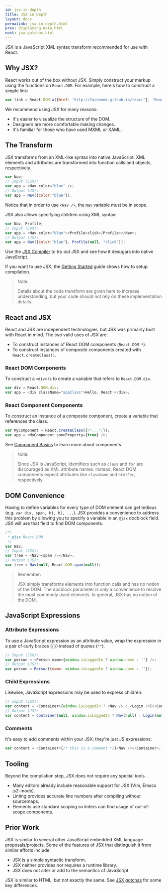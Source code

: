 ```yaml
---
id: jsx-in-depth
title: JSX in Depth
layout: docs
permalink: jsx-in-depth.html
prev: displaying-data.html
next: jsx-gotchas.html
---
```


JSX is a JavaScript XML syntax transform recommended for use
with React.


## Why JSX?

React works out of the box without JSX. Simply construct your markup using the
functions on `React.DOM`. For example, here's how to construct a simple link:

```javascript
var link = React.DOM.a({href: 'http://facebook.github.io/react'}, 'React');
```

We recommend using JSX for many reasons:

- It's easier to visualize the structure of the DOM.
- Designers are more comfortable making changes.
- It's familiar for those who have used MXML or XAML.


## The Transform

JSX transforms from an XML-like syntax into native JavaScript. XML elements and
attributes are transformed into function calls and objects, respectively.

```javascript
var Nav;
// Input (JSX):
var app = <Nav color="blue" />;
// Output (JS):
var app = Nav({color:"blue"});
```

Notice that in order to use `<Nav />`, the `Nav` variable must be in scope.

JSX also allows specifying children using XML syntax:

```javascript
var Nav, Profile;
// Input (JSX):
var app = <Nav color="blue"><Profile>click</Profile></Nav>;
// Output (JS):
var app = Nav({color:"blue"}, Profile(null, "click"));
```

Use the [JSX Compiler](/react/jsx-compiler.html) to try out JSX and see how it
desugars into native JavaScript.

If you want to use JSX, the [Getting Started](getting-started.html) guide shows
how to setup compilation.

> Note:
>
> Details about the code transform are given here to increase understanding, but
> your code should not rely on these implementation details.


## React and JSX

React and JSX are independent technologies, but JSX was primarily built with
React in mind. The two valid uses of JSX are:

- To construct instances of React DOM components (`React.DOM.*`).
- To construct instances of composite components created with
  `React.createClass()`.

### React DOM Components

To construct a `<div>` is to create a variable that refers to `React.DOM.div`.

```javascript
var div = React.DOM.div;
var app = <div className="appClass">Hello, React!</div>;
```

### React Component Components

To construct an instance of a composite component, create a variable that
references the class.

```javascript
var MyComponent = React.createClass({/*...*/});
var app = <MyComponent someProperty={true} />;
```

See [Component Basics](component-basics.html) to learn more about components.

> Note:
>
> Since JSX is JavaScript, identifiers such as `class` and `for` are discouraged
> as XML attribute names. Instead, React DOM components expect attributes like
> `className` and `htmlFor`, respectively.

## DOM Convenience

Having to define variables for every type of DOM element can get tedious
(e.g. `var div, span, h1, h2, ...`). JSX provides a convenience to address this
problem by allowing you to specify a variable in an `@jsx` docblock field. JSX
will use that field to find DOM components.

```javascript
/**
 * @jsx React.DOM
 */
var Nav;
// Input (JSX):
var tree = <Nav><span /></Nav>;
// Output (JS):
var tree = Nav(null, React.DOM.span(null));
```

> Remember:
>
> JSX simply transforms elements into function calls and has no notion of the
> DOM. The docblock parameter is only a convenience to resolve the most commonly
> used elements. In general, JSX has no notion of the DOM.

## JavaScript Expressions

### Attribute Expressions

To use a JavaScript expression as an attribute value, wrap the expression in a
pair of curly braces (`{}`) instead of quotes (`""`).

```javascript
// Input (JSX):
var person = <Person name={window.isLoggedIn ? window.name : ''} />;
// Output (JS):
var person = Person({name: window.isLoggedIn ? window.name : ''});
```

### Child Expressions

Likewise, JavaScript expressions may be used to express children:

```javascript
// Input (JSX):
var content = <Container>{window.isLoggedIn ? <Nav /> : <Login />}</Container>;
// Output (JS):
var content = Container(null, window.isLoggedIn ? Nav(null) : Login(null));
```

### Comments

It's easy to add comments within your JSX; they're just JS expressions:
```javascript
var content = <Container>{/* this is a comment */}<Nav /></Container>;
```

## Tooling

Beyond the compilation step, JSX does not require any special tools.

- Many editors already include reasonable support for JSX (Vim, Emacs js2-mode).
- Linting provides accurate line numbers after compiling without sourcemaps.
- Elements use standard scoping so linters can find usage of out-of-scope
  components.

## Prior Work

JSX is similar to several other JavaScript embedded XML language
proposals/projects. Some of the features of JSX that distinguish it from similar
efforts include:

- JSX is a simple syntactic transform.
- JSX neither provides nor requires a runtime library.
- JSX does not alter or add to the semantics of JavaScript.

JSX is similar to HTML, but not exactly the same. See [JSX gotchas](./jsx-gotchas.html) for some key differences.
